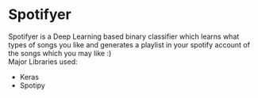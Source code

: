 # Spotifyer
Spotifyer is a Deep Learning based binary classifier which learns what types of songs you like and generates a playlist in your spotify account of the songs which you may like :)
<br>
Major Libraries used:
- Keras 
- Spotipy 
